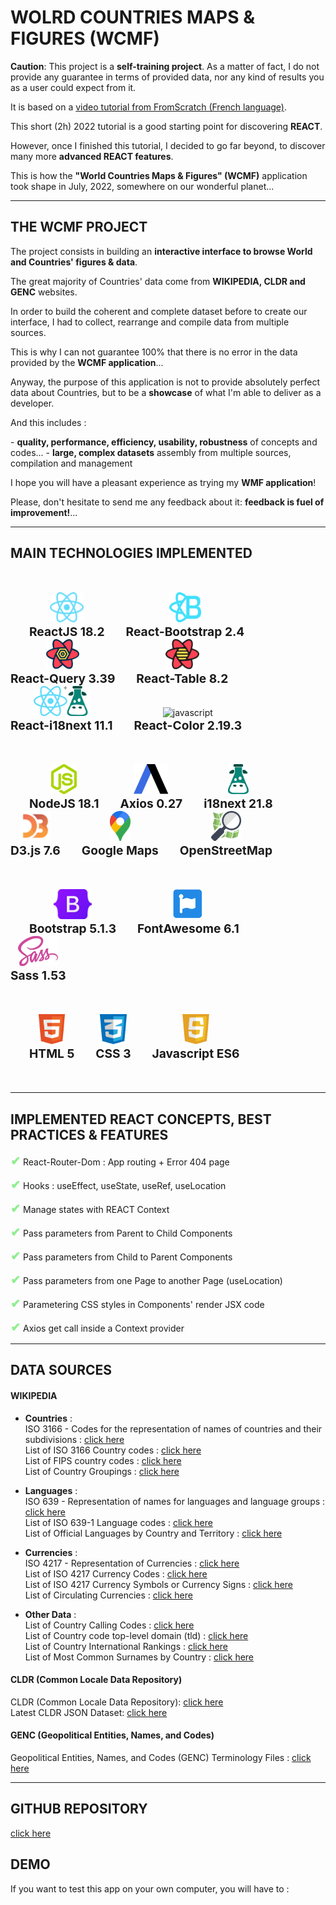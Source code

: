 # WOLRD COUNTRIES MAPS & FIGURES (WCMF)

**Caution**: This project is a **self-training project**. As a matter of fact, I do not provide any guarantee in terms of provided data, nor any kind of results you as a user could expect from it.

It is based on a [video tutorial from FromScratch (French language)](https://www.youtube.com/watch?v=f0X1Tl8aHtA).

This short (2h) 2022 tutorial is a good starting point for discovering **REACT**.

However, once I finished this tutorial, I decided to go far beyond, to discover many more **advanced REACT features**.

This is how the **"World Countries Maps & Figures" (WCMF)** application took shape in July, 2022, somewhere on our wonderful planet...

---

## THE WCMF PROJECT

<p>The project consists in building an <strong>interactive interface to browse World and Countries' figures & data</strong>.</p>
<p>The great majority of Countries' data come from  <strong>WIKIPEDIA, CLDR and GENC</strong> websites.</p>
<p>In order to build the coherent and complete dataset before to create our interface, I had to collect, rearrange and compile data from multiple sources.</p>
<p>This is why I can not guarantee 100% that there is no error in the data provided by the <strong>WCMF application</strong>...</p>
<p>Anyway, the purpose of this application is not to provide absolutely perfect data about Countries, but to be a <strong>showcase</strong> of what I'm able to deliver as a developer.</p>
<p>And this includes :</p>
- <strong>quality, performance, efficiency, usability, robustness</strong> of concepts and codes...
- <strong>large, complex datasets</strong> assembly from multiple sources, compilation and management

<p>I hope you will have a pleasant experience as trying my <strong>WMF application</strong>!</p>
<p>Please, don't hesitate to send me any feedback about it: <strong>feedback is fuel of improvement!</strong>...</p>

---

## MAIN TECHNOLOGIES IMPLEMENTED

<div style="margin: 50px 0 50px 0;">
  <div style="display: inline-block; margin: 0 30px 0 30px; text-align: center;">
    <img src="./src/assets/logos/React.svg" alt="react" height="48" />
    <div style="font-size: 1.2rem; font-weight: bold;">ReactJS 18.2</div>
  </div>
  <div style="display: inline-block; margin: 0 30px 0 0; text-align: center;">
    <img src="./src/assets/logos/React-Bootstrap.svg" alt="javascript" height="48" />
    <div style="font-size: 1.2rem; font-weight: bold;">React-Bootstrap 2.4</div>
  </div>
  <div style="display: inline-block; margin: 0 30px 0 0; text-align: center;">
    <img src="./src/assets/logos/React-Query.svg" alt="javascript" height="48" />
    <div style="font-size: 1.2rem; font-weight: bold;">React-Query 3.39</div>
  </div>
  <div style="display: inline-block; margin: 0 30px 0 0; text-align: center;">
    <img src="./src/assets/logos/React-Table.svg" alt="javascript" height="48" />
    <div style="font-size: 1.2rem; font-weight: bold;">React-Table 8.2</div>
  </div>
  <div style="display: inline-block; margin: 0 30px 0 0; text-align: center;">
    <img src="./src/assets/logos/React-i18next.svg" alt="javascript" height="48" />
    <div style="font-size: 1.2rem; font-weight: bold;">React-i18next 11.1</div>
  </div>
  <div style="display: inline-block; margin: 0 30px 0 0; text-align: center;">
    <img src="./src/assets/logos/React-Color.svg" alt="javascript" height="48" />
    <div style="font-size: 1.2rem; font-weight: bold;">React-Color 2.19.3</div>
  </div>
</div>
<div style="margin: 0 0 50px 0;">
  <div style="display: inline-block; margin: 0 30px 0 30px; text-align: center;">
    <img src="./src/assets/logos/NodeJS.svg" alt="nodejs" height="48" />
    <div style="font-size: 1.2rem; font-weight: bold;">NodeJS 18.1</div>
  </div>
  <div style="display: inline-block; margin: 0 30px 0 0; text-align: center;">
    <img src="./src/assets/logos/Axios.svg" alt="javascript" height="48" />
    <div style="font-size: 1.2rem; font-weight: bold;">Axios 0.27</div>
  </div>
  <div style="display: inline-block; margin: 0 30px 0 0; text-align: center;">
    <img src="./src/assets/logos/i18next.svg" alt="javascript" height="48" />
    <div style="font-size: 1.2rem; font-weight: bold;">i18next 21.8</div>
  </div>
  <div style="display: inline-block; margin: 0 30px 0 0; text-align: center;">
    <img src="./src/assets/logos/D3js.svg" alt="javascript" height="48" />
    <div style="font-size: 1.2rem; font-weight: bold;">D3.js 7.6</div>
  </div>
  <div style="display: inline-block; margin: 0 30px 0 0; text-align: center;">
    <img src="./src/assets/logos/GoogleMaps.svg" alt="javascript" height="48" />
    <div style="font-size: 1.2rem; font-weight: bold;">Google Maps</div>
  </div>
  <div style="display: inline-block; margin: 0 30px 0 0; text-align: center;">
    <img src="./src/assets/logos/OpenStreetMap.svg" alt="javascript" height="48" />
    <div style="font-size: 1.2rem; font-weight: bold;">OpenStreetMap</div>
  </div>
</div>
<div style="margin: 0 0 50px 0;">
  <div style="display: inline-block; margin: 0 30px 0 30px; text-align: center;">
    <img src="./src/assets/logos/Bootstrap.svg" alt="javascript" height="48" />
    <div style="font-size: 1.2rem; font-weight: bold;">Bootstrap 5.1.3</div>
  </div>
  <div style="display: inline-block; margin: 0 30px 0 0; text-align: center;">
    <img src="./src/assets/logos/FontAwesome.svg" alt="javascript" height="48" />
    <div style="font-size: 1.2rem; font-weight: bold;">FontAwesome 6.1</div>
  </div>
  <div style="display: inline-block; margin: 0 30px 0 0; text-align: center;">
    <img src="./src/assets/logos/Sass.svg" alt="javascript" height="48" />
    <div style="font-size: 1.2rem; font-weight: bold;">Sass 1.53</div>
  </div>
</div>
<div style="margin: 0 0 50px 0;">
  <div style="display: inline-block; margin: 0 30px 0 30px; text-align: center;">
    <img src="./src/assets/logos/HTML5.svg" alt="html5" height="48" />
    <div style="font-size: 1.2rem; font-weight: bold;">HTML 5</div>
  </div>
  <div style="display: inline-block; margin: 0 30px 0 0; text-align: center;">
    <img src="./src/assets/logos/CSS3.svg" alt="css3" height="48" />
    <div style="font-size: 1.2rem; font-weight: bold;">CSS 3</div>
  </div>
  <div style="display: inline-block; margin: 0 30px 0 0; text-align: center;">
    <img src="./src/assets/logos/Javascript.svg" alt="javascript" height="48" />
    <div style="font-size: 1.2rem; font-weight: bold;">Javascript ES6</div>
  </div>
</div>

---

## IMPLEMENTED REACT CONCEPTS, BEST PRACTICES & FEATURES
<p><span style="font-size: 1.2rem !important; font-weight: bold; color: lightgreen;">✔</span> React-Router-Dom : App routing + Error 404 page</p>
<p><span style="font-size: 1.2rem !important; font-weight: bold; color: lightgreen;">✔</span> Hooks : useEffect, useState, useRef, useLocation</p>
<p><span style="font-size: 1.2rem !important; font-weight: bold; color: lightgreen;">✔</span> Manage states with REACT Context</p>
<p><span style="font-size: 1.2rem !important; font-weight: bold; color: lightgreen;">✔</span> Pass parameters from Parent to Child Components</p>
<p><span style="font-size: 1.2rem !important; font-weight: bold; color: lightgreen;">✔</span> Pass parameters from Child to Parent Components</p>
<p><span style="font-size: 1.2rem !important; font-weight: bold; color: lightgreen;">✔</span> Pass parameters from one Page to another Page (useLocation)</p>
<p><span style="font-size: 1.2rem !important; font-weight: bold; color: lightgreen;">✔</span> Parametering CSS styles in Components' render JSX code</p>
<p><span style="font-size: 1.2rem !important; font-weight: bold; color: lightgreen;">✔</span> Axios get call inside a Context provider</p>

---

## DATA SOURCES

#### WIKIPEDIA

- **Countries** :<br />
ISO 3166 - Codes for the representation of names of countries and their subdivisions : [click here](https://en.wikipedia.org/wiki/ISO_3166)<br />
List of ISO 3166 Country codes : [click here](https://en.wikipedia.org/wiki/List_of_ISO_3166_country_codes)<br />
List of FIPS country codes : [click here](https://en.wikipedia.org/wiki/List_of_FIPS_country_codes)<br />
List of Country Groupings : [click here](https://en.wikipedia.org/wiki/List_of_country_groupings)<br />

- **Languages** :<br />
ISO 639 - Representation of names for languages and language groups : [click here](https://en.wikipedia.org/wiki/ISO_639)<br />
List of ISO 639-1 Language codes : [click here](https://en.wikipedia.org/wiki/List_of_ISO_639-1_codes)<br />
List of Official Languages by Country and Territory : [click here](https://en.wikipedia.org/wiki/List_of_official_languages_by_country_and_territory)

- **Currencies** :<br />
ISO 4217 - Representation of Currencies : [click here](https://en.wikipedia.org/wiki/ISO_4217)<br />
List of ISO 4217 Currency Codes : [click here](https://en.wikipedia.org/wiki/ISO_4217)<br />
List of ISO 4217 Currency Symbols or Currency Signs : [click here](https://en.wikipedia.org/wiki/Currency_symbol)<br />
List of Circulating Currencies : [click here](https://en.wikipedia.org/wiki/List_of_circulating_currencies)<br />

- **Other Data** :<br />
List of Country Calling Codes : [click here](https://en.wikipedia.org/wiki/List_of_country_calling_codes)<br />
List of Country code top-level domain (tld) : [click here](https://en.wikipedia.org/wiki/Country_code_top-level_domain#Lists)<br />
List of Country International Rankings : [click here](https://en.wikipedia.org/wiki/List_of_international_rankings)<br />
List of Most Common Surnames by Country : [click here](https://en.wikipedia.org/wiki/Lists_of_most_common_surnames)<br />

#### CLDR (Common Locale Data Repository)<br />
CLDR (Common Locale Data Repository): [click here](https://cldr.unicode.org/index)<br />
Latest CLDR JSON Dataset: [click here](https://github.com/unicode-org/cldr-json)

#### GENC (Geopolitical Entities, Names, and Codes)<br />
Geopolitical Entities, Names, and Codes (GENC) Terminology Files : [click here](https://evs.nci.nih.gov/ftp1/GENC/About.html)

---

## GITHUB REPOSITORY
[click here](https://github.com/EmmanuelFRANCOIS/WORLD-MAPS-FIGURES)

## DEMO

If you want to test this app on your own computer, you will have to :


